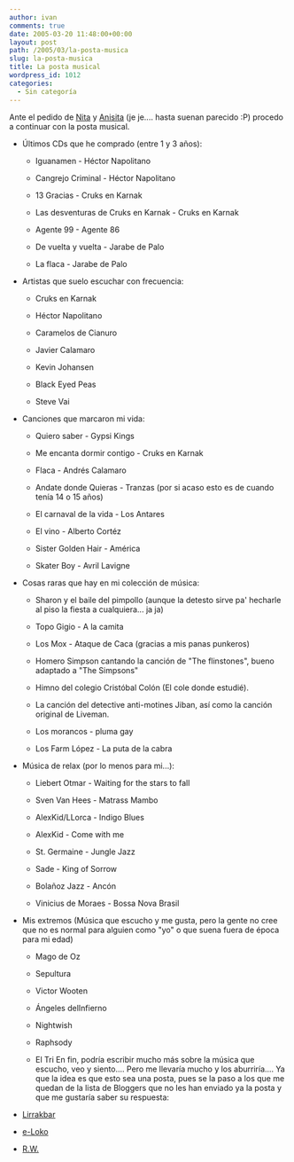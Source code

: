 ```yaml
---
author: ivan
comments: true
date: 2005-03-20 11:48:00+00:00
layout: post
path: /2005/03/la-posta-musica
slug: la-posta-musica
title: La posta musical
wordpress_id: 1012
categories:
  - Sin categoría
---
```


Ante el pedido de [Nita](https://nitadp.blogspot.com/2005/03/la-posta-de-la-msica.html) y [Anisita](https://spaces.msn.com/members/aniblog/Blog/cns%211pqwf3yF42shpYevNXaVwEMg%21324.entry) (je je.... hasta suenan parecido :P) procedo a continuar con la posta musical.

- Últimos CDs que he comprado (entre 1 y 3 años):

  - Iguanamen - Héctor Napolitano
  - Cangrejo Criminal - Héctor Napolitano
  - 13 Gracias - Cruks en Karnak
  - Las desventuras de Cruks en Karnak - Cruks en Karnak

  - Agente 99 - Agente 86

  - De vuelta y vuelta - Jarabe de Palo

  - La flaca - Jarabe de Palo

- Artistas que suelo escuchar con frecuencia:

  - Cruks en Karnak

  - Héctor Napolitano

  - Caramelos de Cianuro

  - Javier Calamaro

  * Kevin Johansen

  * Black Eyed Peas

  * Steve Vai

- Canciones que marcaron mi vida:

  - Quiero saber - Gypsi Kings

  - Me encanta dormir contigo - Cruks en Karnak

  - Flaca - Andrés Calamaro

  - Andate donde Quieras - Tranzas (por si acaso esto es de cuando tenía 14 o 15 años)

  - El carnaval de la vida - Los Antares

  - El vino - Alberto Cortéz

  - Sister Golden Hair - América

  - Skater Boy - Avril Lavigne

- Cosas raras que hay en mi colección de música:

  - Sharon y el baile del pimpollo (aunque la detesto sirve pa' hecharle al piso la fiesta a cualquiera... ja ja)

  - Topo Gigio - A la camita

  - Los Mox - Ataque de Caca (gracias a mis panas punkeros)

  - Homero Simpson cantando la canción de "The flinstones", bueno adaptado a "The Simpsons"

  - Himno del colegio Cristóbal Colón (El cole donde estudié).

  - La canción del detective anti-motines Jiban, así como la canción original de Liveman.

  - Los morancos - pluma gay

  - Los Farm López - La puta de la cabra

- Música de relax (por lo menos para mi...):

  - Liebert Otmar - Waiting for the stars to fall

  - Sven Van Hees - Matrass Mambo

  * AlexKid/LLorca - Indigo Blues

  * AlexKid - Come with me

  * St. Germaine - Jungle Jazz

  - Sade - King of Sorrow

  - Bolañoz Jazz - Ancón

  - Vinicius de Moraes - Bossa Nova Brasil

- Mis extremos (Música que escucho y me gusta, pero la gente no cree que no es normal para alguien como "yo" o que suena fuera de época para mi edad)

  - Mago de Oz

  - Sepultura

  - Victor Wooten

  - Ángeles delInfierno

  - Nightwish

  - Raphsody

  - El Tri
    En fin, podría escribir mucho más sobre la música que escucho, veo y siento.... Pero me llevaría mucho y los aburriría.... Ya que la idea es que esto sea una posta, pues se la paso a los que me quedan de la lista de Bloggers que no les han enviado ya la posta y que me gustaría saber su respuesta:

- [Lirrakbar](https://www.lirrakbar.blogspot.com/)

- [e-Loko](https://jreinoso.blogspot.com/)

- [R.W.](https://izzanagi.blogspot.com/)
